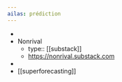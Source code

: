 ```yaml
---
ailas: prédiction
---
```


-
- Nonrival
	- type:: [[substack]]
	- https://nonrival.substack.com
-
- [[superforecasting]]